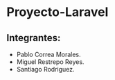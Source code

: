 # Proyecto-Laravel
## Integrantes:
- Pablo Correa Morales.
- Miguel Restrepo Reyes.
- Santiago Rodriguez.
